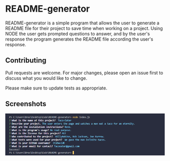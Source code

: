 # README-generator
README-generator is a simple program that allows the user to generate a README file for their project to save time when working on a project.
Using NODE the user gets prompted questions to answer, and by the user's response the program generates the README file according the user's response.

## Contributing
Pull requests are welcome. For major changes, please open an issue first to discuss what you would like to change.

Please make sure to update tests as appropriate.

## Screenshots
<img src="./screenshot.png">

